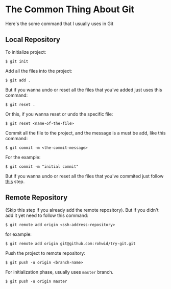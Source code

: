 # The Common Thing About Git

Here's the some command that I usually uses in Git

## Local Repository

To initialize project:

    $ git init

Add all the files into the project:

    $ git add .

But if you wanna undo or reset all the files that you've added just uses this command:

    $ git reset .

Or this, if you wanna reset or undo the specific file:

    $ git reset <name-of-the-file>

Commit all the file to the project, and the message is a must be add, like this command:

    $ git commit -m <the-commit-message>

For the example:

    $ git commit -m "initial commit"

But if you wanna undo or reset all the files that you've commited just follow [this](https://github.com/rohwid/how-rohwid-git/tree/master/manage-delete-commit-history) step.

## Remote Repository

(Skip this step if you already add the remote repository). But if you didn't add it yet need to follow this command:

    $ git remote add origin <ssh-address-repository>

for example:

    $ git remote add origin git@github.com:rohwid/try-git.git

Push the project to remote repository:

    $ git push -u origin <branch-name>

For initialization phase, usually uses `master` branch.

    $ git push -u origin master